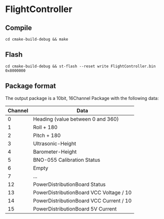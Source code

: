 # FlightController
## Compile
```
cd cmake-build-debug && make
```
## Flash
```
cd cmake-build-debug && st-flash --reset write FlightController.bin 0x8000000
```

## Package format
The output package is a 10bit, 16Channel Package with the following data:

| Channel | Data |
| --- | --- |
| 0 | Heading (value between 0 and 360) |
| 1 | Roll + 180 |
| 2 | Pitch + 180 |
| 3 | Ultrasonic-Height |
| 4 | Barometer-Height |
| 5 | BNO-055 Calibration Status |
| 6 | Empty |
| 7 | ... |
| 12 | PowerDistributionBoard Status |
| 13 | PowerDistributionBoard VCC Voltage / 10 |
| 14 | PowerDistributionBoard VCC Current / 10 |
| 15 | PowerDistributionBoard 5V Current |
